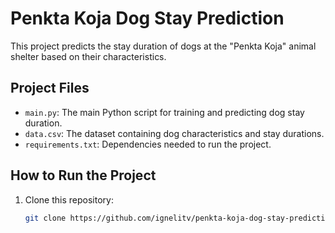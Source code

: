 # Penkta Koja Dog Stay Prediction

This project predicts the stay duration of dogs at the "Penkta Koja" animal shelter based on their characteristics.

## Project Files
- `main.py`: The main Python script for training and predicting dog stay duration.
- `data.csv`: The dataset containing dog characteristics and stay durations.
- `requirements.txt`: Dependencies needed to run the project.

## How to Run the Project
1. Clone this repository:
   ```bash
   git clone https://github.com/ignelitv/penkta-koja-dog-stay-prediction.git
